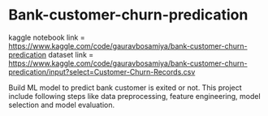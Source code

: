# Bank-customer-churn-predication

kaggle notebook link = https://www.kaggle.com/code/gauravbosamiya/bank-customer-churn-predication 
dataset link = https://www.kaggle.com/code/gauravbosamiya/bank-customer-churn-predication/input?select=Customer-Churn-Records.csv

Build ML model to predict bank customer is exited or not. This project include following steps like data preprocessing, feature engineering, model selection and model evaluation.
